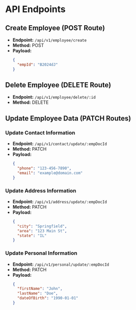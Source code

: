 # API Endpoints

## Create Employee (POST Route)

- **Endpoint:** `/api/v1/employee/create`
- **Method:** POST
- **Payload:**
  ```json
  {
    "empId": "B2024dJ"
  }
  ```

## Delete Employee (DELETE Route)

- **Endpoint:** `/api/v1/employee/delete/:id`
- **Method:** DELETE

## Update Employee Data (PATCH Routes)

### Update Contact Information

- **Endpoint:** `/api/v1/contact/update/:empDocId`
- **Method:** PATCH
- **Payload:**
  ```json
  {
    "phone": "123-456-7890",
    "email": "example@domain.com"
  }
  ```

### Update Address Information

- **Endpoint:** `/api/v1/address/update/:empDocId`
- **Method:** PATCH
- **Payload:**
  ```json
  {
    "city": "Springfield",
    "area": "123 Main St",
    "state": "IL"
  }
  ```

### Update Personal Information

- **Endpoint:** `/api/v1/personal/update/:empDocId`
- **Method:** PATCH
- **Payload:**
  ```json
  {
    "firstName": "John",
    "lastName": "Doe",
    "dateOfBirth": "1990-01-01"
  }
  ```
